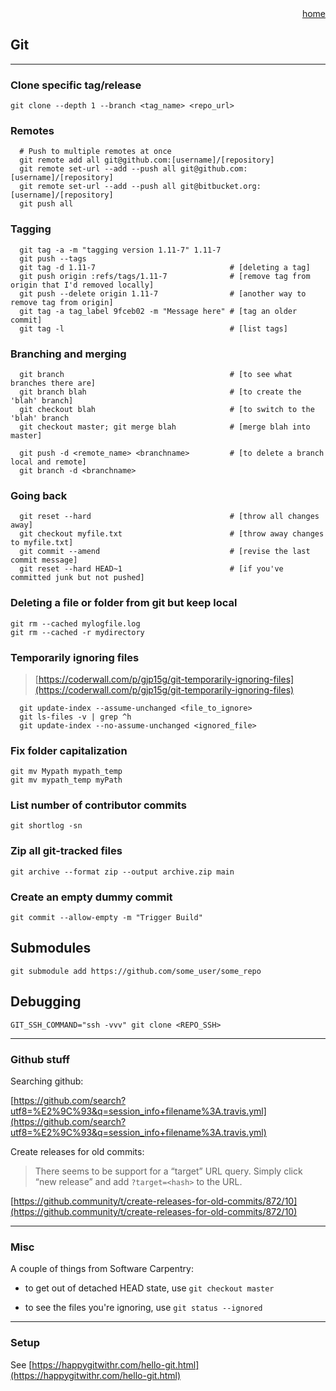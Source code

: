 <style>
    .btn-text-right{
        text-align: right;
        }
</style>
<div class="btn-text-right">
<span class="home">
<a href="index.html">home</a>
</span>
</div>

## Git

------------------------------

### Clone specific tag/release

```shell
git clone --depth 1 --branch <tag_name> <repo_url>
```

### Remotes

```shell
  # Push to multiple remotes at once
  git remote add all git@github.com:[username]/[repository]
  git remote set-url --add --push all git@github.com:[username]/[repository]
  git remote set-url --add --push all git@bitbucket.org:[username]/[repository]
  git push all
```

### Tagging

```shell
  git tag -a -m "tagging version 1.11-7" 1.11-7
  git push --tags
  git tag -d 1.11-7                              # [deleting a tag]
  git push origin :refs/tags/1.11-7              # [remove tag from origin that I'd removed locally]
  git push --delete origin 1.11-7                # [another way to remove tag from origin]
  git tag -a tag_label 9fceb02 -m "Message here" # [tag an older commit]
  git tag -l                                     # [list tags]
```

### Branching and merging

```shell
  git branch                                     # [to see what branches there are]
  git branch blah                                # [to create the 'blah' branch]
  git checkout blah                              # [to switch to the 'blah' branch
  git checkout master; git merge blah            # [merge blah into master]

  git push -d <remote_name> <branchname>         # [to delete a branch local and remote]
  git branch -d <branchname>
```

### Going back

```shell
  git reset --hard                               # [throw all changes away]
  git checkout myfile.txt                        # [throw away changes to myfile.txt]
  git commit --amend                             # [revise the last commit message]
  git reset --hard HEAD~1                        # [if you've committed junk but not pushed]
```

### Deleting a file or folder from git but keep local

```shell
git rm --cached mylogfile.log
git rm --cached -r mydirectory
```

### Temporarily ignoring files

> [https://coderwall.com/p/gjp15g/git-temporarily-ignoring-files](https://coderwall.com/p/gjp15g/git-temporarily-ignoring-files)

```shell
  git update-index --assume-unchanged <file_to_ignore>
  git ls-files -v | grep ^h
  git update-index --no-assume-unchanged <ignored_file>
```

### Fix folder capitalization

```shell
git mv Mypath mypath_temp
git mv mypath_temp myPath
```

### List number of contributor commits

```shell
git shortlog -sn
```

### Zip all git-tracked files

```shell
git archive --format zip --output archive.zip main
```

### Create an empty dummy commit

```shell
git commit --allow-empty -m "Trigger Build"
```

## Submodules

```shell
git submodule add https://github.com/some_user/some_repo
```

## Debugging

```shell
GIT_SSH_COMMAND="ssh -vvv" git clone <REPO_SSH>
```

------------------------------

### Github stuff

Searching github:

   [https://github.com/search?utf8=%E2%9C%93&q=session_info+filename%3A.travis.yml](https://github.com/search?utf8=%E2%9C%93&q=session_info+filename%3A.travis.yml)

Create releases for old commits:

> There seems to be support for a “target” URL query. Simply click “new release” and add `?target=<hash>` to the URL.

   [https://github.community/t/create-releases-for-old-commits/872/10](https://github.community/t/create-releases-for-old-commits/872/10)

------------------------------

### Misc

A couple of things from Software Carpentry:

- to get out of detached HEAD state, use `git checkout master`

- to see the files you're ignoring, use `git status --ignored`

------------------------------

### Setup

See [https://happygitwithr.com/hello-git.html](https://happygitwithr.com/hello-git.html)
